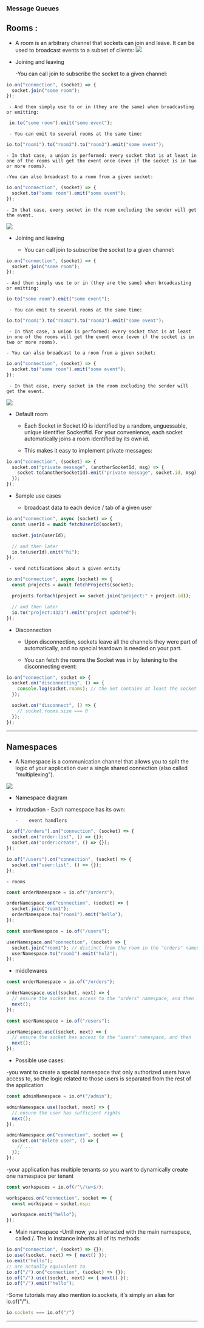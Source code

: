 ### Message Queues
## Rooms : 
- A room is an arbitrary channel that sockets can join and leave. It can be used to broadcast events to a subset of clients:
![](./image/room.PNG)

- Joining and leaving

  -You can call join to subscribe the socket to a given channel:
```js
io.on("connection", (socket) => {
  socket.join("some room");
});
```

     - And then simply use to or in (they are the same) when broadcasting or emitting:
    
  ```js
   io.to("some room").emit("some event");
  ```

     - You can emit to several rooms at the same time:
```js
io.to("room1").to("room2").to("room3").emit("some event");
```

    - In that case, a union is performed: every socket that is at least in one of the rooms will get the event once (even if the socket is in two or more rooms).

    -You can also broadcast to a room from a given socket:
```js
io.on("connection", (socket) => {
  socket.to("some room").emit("some event");
});
```

    - In that case, every socket in the room excluding the sender will get the event.

    
![](./image/room2.PNG)



- Joining and leaving

     - You can call join to subscribe the socket to a given channel:
```js
io.on("connection", (socket) => {
  socket.join("some room");
});
```


    - And then simply use to or in (they are the same) when broadcasting or emitting:
```js
io.to("some room").emit("some event");
```

     - You can emit to several rooms at the same time:
```js
io.to("room1").to("room2").to("room3").emit("some event");
```

     - In that case, a union is performed: every socket that is at least in one of the rooms will get the event once (even if the socket is in two or more rooms).
   
    - You can also broadcast to a room from a given socket:

```js
io.on("connection", (socket) => {
  socket.to("some room").emit("some event");
});
```

     - In that case, every socket in the room excluding the sender will get the event.


 ![](./image/room3.PNG)

 - Default room
       
    - Each Socket in Socket.IO is identified by a random, unguessable, unique identifier Socket#id. For your convenience, each socket automatically joins a room identified by its own id.

     - This makes it easy to implement private messages:
```js
io.on("connection", (socket) => {
  socket.on("private message", (anotherSocketId, msg) => {
    socket.to(anotherSocketId).emit("private message", socket.id, msg);
  });
});
```


- Sample use cases

   - broadcast data to each device / tab of a given 
   user
```js
io.on("connection", async (socket) => {
  const userId = await fetchUserId(socket);

  socket.join(userId);

  // and then later
  io.to(userId).emit("hi");
});
```

     - send notifications about a given entity
```js
io.on("connection", async (socket) => {
  const projects = await fetchProjects(socket);

  projects.forEach(project => socket.join("project:" + project.id));

  // and then later
  io.to("project:4321").emit("project updated");
});
```

- Disconnection

   - Upon disconnection, sockets leave all the channels they were part of automatically, and no special teardown is needed on your part.

   - You can fetch the rooms the Socket was in by listening to the disconnecting event:
```js
io.on("connection", socket => {
  socket.on("disconnecting", () => {
    console.log(socket.rooms); // the Set contains at least the socket ID
  });

  socket.on("disconnect", () => {
    // socket.rooms.size === 0
  });
});
```
___
## Namespaces
  - A Namespace is a communication channel that allows you to split the logic of your application over a single shared connection (also called "multiplexing").

![](./image/namespace.PNG)

- Namespace diagram

- Introduction
      -  Each namespace has its own:
     
      -    event handlers
```js
io.of("/orders").on("connection", (socket) => {
  socket.on("order:list", () => {});
  socket.on("order:create", () => {});
});

io.of("/users").on("connection", (socket) => {
  socket.on("user:list", () => {});
});
```

    - rooms
```js
const orderNamespace = io.of("/orders");

orderNamespace.on("connection", (socket) => {
  socket.join("room1");
  orderNamespace.to("room1").emit("hello");
});

const userNamespace = io.of("/users");

userNamespace.on("connection", (socket) => {
  socket.join("room1"); // distinct from the room in the "orders" namespace
  userNamespace.to("room1").emit("holà");
});
```

  - middlewares
```js
const orderNamespace = io.of("/orders");

orderNamespace.use((socket, next) => {
  // ensure the socket has access to the "orders" namespace, and then
  next();
});

const userNamespace = io.of("/users");

userNamespace.use((socket, next) => {
  // ensure the socket has access to the "users" namespace, and then
  next();
});
``` 

 - Possible use cases:

 -you want to create a special namespace that only authorized users have access to, so the logic related to those users is separated from the rest of the application

```js
const adminNamespace = io.of("/admin");

adminNamespace.use((socket, next) => {
  // ensure the user has sufficient rights
  next();
});

adminNamespace.on("connection", socket => {
  socket.on("delete user", () => {
    // ...
  });
});
```

-your application has multiple tenants so you want to dynamically create one namespace per tenant

```js
const workspaces = io.of(/^\/\w+$/);

workspaces.on("connection", socket => {
  const workspace = socket.nsp;

  workspace.emit("hello");
});
```

- Main namespace
-Until now, you interacted with the main namespace, called /. The io instance inherits all of its methods:
```js
io.on("connection", (socket) => {});
io.use((socket, next) => { next() });
io.emit("hello");
// are actually equivalent to
io.of("/").on("connection", (socket) => {});
io.of("/").use((socket, next) => { next() });
io.of("/").emit("hello");
```

-Some tutorials may also mention io.sockets, it's simply an alias for io.of("/").

```js
io.sockets === io.of("/")
```
_____